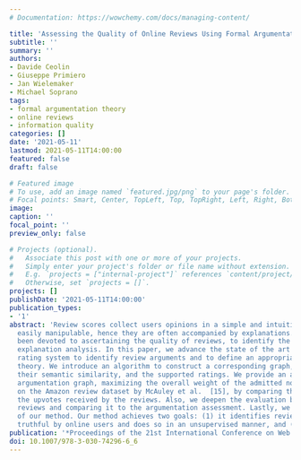 ```yaml
---
# Documentation: https://wowchemy.com/docs/managing-content/

title: 'Assessing the Quality of Online Reviews Using Formal Argumentation Theory'
subtitle: ''
summary: ''
authors:
- Davide Ceolin
- Giuseppe Primiero
- Jan Wielemaker
- Michael Soprano 
tags:
- formal argumentation theory
- online reviews
- information quality 
categories: []
date: '2021-05-11'
lastmod: 2021-05-11T14:00:00
featured: false
draft: false

# Featured image
# To use, add an image named `featured.jpg/png` to your page's folder.
# Focal points: Smart, Center, TopLeft, Top, TopRight, Left, Right, BottomLeft, Bottom, BottomRight.
image:
caption: ''
focal_point: ''
preview_only: false

# Projects (optional).
#   Associate this post with one or more of your projects.
#   Simply enter your project's folder or file name without extension.
#   E.g. `projects = ["internal-project"]` references `content/project/deep-learning/index.md`.
#   Otherwise, set `projects = []`.
projects: []
publishDate: '2021-05-11T14:00:00'
publication_types:
- '1' 
abstract: 'Review scores collect users opinions in a simple and intuitive manner. However, review scores are also
  easily manipulable, hence they are often accompanied by explanations. A substantial amount of research has
  been devoted to ascertaining the quality of reviews, to identify the most useful and authentic scores through
  explanation analysis. In this paper, we advance the state of the art in review quality analysis. We introduce a
  rating system to identify review arguments and to define an appropriate weighted semantics through formal argumentation
  theory. We introduce an algorithm to construct a corresponding graph, based on a selection of weighted arguments,
  their semantic similarity, and the supported ratings. We provide an algorithm to identify the model of such an
  argumentation graph, maximizing the overall weight of the admitted nodes and edges. We evaluate these contributions
  on the Amazon review dataset by McAuley et al.  [15], by comparing the results of our argumentation assessment with
  the upvotes received by the reviews. Also, we deepen the evaluation by crowdsourcing a multidimensional assessment of
  reviews and comparing it to the argumentation assessment. Lastly, we perform a user study to evaluate the explainability
  of our method. Our method achieves two goals: (1) it identifies reviews that are considered useful, comprehensible,
  truthful by online users and does so in an unsupervised manner, and (2) it provides an explanation of quality assessments.' 
publication: '*Proceedings of the 21st International Conference on Web Engineering. Conference Rank: GGS B, Core B*'
doi: 10.1007/978-3-030-74296-6_6
---
```

